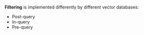 **Filtering** is implemented differently by different vector databases:
- Post-query
- In-query
- Pre-query